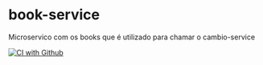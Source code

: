 # book-service
 Microservico com os books que é utilizado para chamar o cambio-service

[![CI with Github](https://github.com/MatheusGeorge/book-service/actions/workflows/docker-publish.yml/badge.svg)](https://github.com/MatheusGeorge/book-service/actions/workflows/docker-publish.yml)
